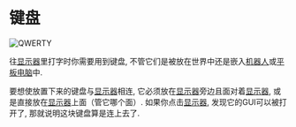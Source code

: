 # 键盘

![QWERTY](oredict:oc:keyboard)

往[显示器](screen1.md)里打字时你需要用到键盘, 不管它们是被放在世界中还是嵌入[机器人](robot.md)或[平板电脑](../item/tablet.md)中.

要想使放置下来的键盘与[显示器](screen1.md)相连, 它必须放在[显示器](screen1.md)旁边且面对着[显示器](screen1.md), 或是直接放在[显示器](screen1.md)上面（管它哪个面）. 如果你点击[显示器](screen1.md), 发现它的GUI可以被打开了, 那就说明这块键盘算是连上去了.